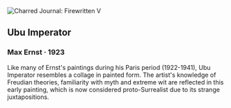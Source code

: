 <div class="artwork-of-the-day">
  <div class="container">
    <div class="img-wrapper">
      <img
        src="https://uploads8.wikiart.org/images/max-ernst/ubu-imperator-1923.jpg!Large.jpg"
        alt="Charred Journal: Firewritten V" />
    </div>
    <div class="artwork-detail">
      <div class="artwork-origin"> 
        <h2 class="artwork-name">Ubu Imperator</h2>
        <h3 class="artist">
          Max Ernst
                    ·  1923
        </h3>
      </div>
      <p class="description">
        <span class="artwork-description-text ng-binding" ng-bind-html="viewModel.ArtworkOfTheDay.Description | unsafe">Like many of Ernst's paintings during his Paris period (1922-1941), Ubu Imperator resembles a collage in painted form. The artist's knowledge of Freudian theories, familiarity with myth and extreme wit are reflected in this early painting, which is now considered proto-Surrealist due to its strange juxtapositions.</span>
                        <div class="text-shadow-container ng-hide" ng-show="showShadow"></div>
      </p>
    </div>
  </div>

</div>
